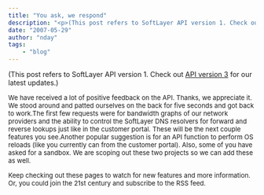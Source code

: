 ```yaml
---
title: "You ask, we respond"
description: "<p>(This post refers to SoftLayer API version 1. Check out <a href=http://sldn.softlayer.com/03/2008/and-now-for-someth"
date: "2007-05-29"
author: "nday"
tags:
    - "blog"
---
```


<p>(This post refers to SoftLayer API version 1. Check out <a href="http://sldn.softlayer.com/03/2008/and-now-for-something-completely-different/">API version 3</a> for our latest updates.)</p>
<p><font size="2">We have received a lot of positive feedback on the API. Thanks, we appreciate it. We stood around and patted ourselves on the back for five seconds and got back to work.</font><font size="2">The first few requests were for bandwidth graphs of our network providers and the ability to control the SoftLayer DNS resolvers for forward and reverse lookups just like in the customer portal. These will be the next couple features you see.</font><font size="2">Another popular suggestion is for an API function to perform OS reloads (like you currently can from the customer portal). Also, some of you have asked for a sandbox. We are scoping out these two projects so we can add these as well.</p>
<p>Keep checking out these pages to watch for new features and more information. Or, you could join the 21st century and subscribe to the RSS feed.</p>
<p></font></p>

